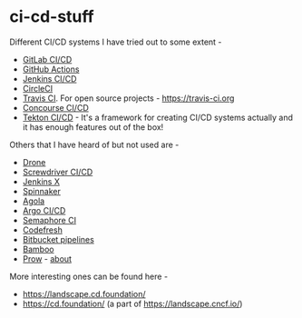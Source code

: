 # ci-cd-stuff

Different CI/CD systems I have tried out to some extent -
- [GitLab CI/CD](https://docs.gitlab.com/ee/ci/)
- [GitHub Actions](https://github.com/features/actions)
- [Jenkins CI/CD](https://www.jenkins.io/)
- [CircleCI](https://circleci.com/)
- [Travis CI](https://travis-ci.com/). For open source projects - https://travis-ci.org
- [Concourse CI/CD](https://concourse-ci.org/)
- [Tekton CI/CD](https://tekton.dev/) - It's a framework for creating CI/CD 
  systems actually and it has enough features out of the box!

Others that I have heard of but not used are -
- [Drone](https://www.drone.io/)
- [Screwdriver CI/CD](https://screwdriver.cd/)
- [Jenkins X](https://jenkins-x.io/)
- [Spinnaker](https://spinnaker.io/)
- [Agola](https://agola.io/)
- [Argo CI/CD](https://argoproj.github.io/)
- [Semaphore CI](https://semaphoreci.com/)
- [Codefresh](https://codefresh.io/)
- [Bitbucket pipelines](https://bitbucket.org/product/features/pipelines)
- [Bamboo](https://www.atlassian.com/software/bamboo)
- [Prow](https://prow.k8s.io/) - [about](https://github.com/kubernetes/test-infra/blob/master/prow/README.md)

More interesting ones can be found here -

- https://landscape.cd.foundation/
- https://cd.foundation/ (a part of https://landscape.cncf.io/)
